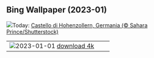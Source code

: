 ## Bing Wallpaper (2023-01)
![](https://www.bing.com/th?id=OHR.HohenzollernBurg_IT-IT6459453242_UHD.jpg&w=1000)Today: [Castello di Hohenzollern, Germania (© Sahara Prince/Shutterstock)](https://www.bing.com/th?id=OHR.HohenzollernBurg_IT-IT6459453242_UHD.jpg)

|      |      |      |
| :----: | :----: | :----: |
|![](https://www.bing.com/th?id=OHR.NorwayNYD_IT-IT5778701679_UHD.jpg&pid=hp&w=384&h=216&rs=1&c=4)2023-01-01 [download 4k](https://www.bing.com/th?id=OHR.NorwayNYD_IT-IT5778701679_UHD.jpg)|